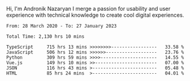Hi, I'm Andronik Nazaryan
I merge a passion for usability and user experience with technical knowledge to create cool digital experiences.


<!--START_SECTION:waka-->

```text
From: 28 March 2020 - To: 27 January 2023

Total Time: 2,130 hrs 10 mins

TypeScript     715 hrs 13 mins >>>>>>>>-----------------   33.58 %
JavaScript     506 hrs 12 mins >>>>>>-------------------   23.76 %
Python         309 hrs 59 mins >>>>---------------------   14.55 %
Vue.js         149 hrs 10 mins >>-----------------------   07.00 %
JSON           116 hrs 43 mins >------------------------   05.48 %
HTML           85 hrs 24 mins  >------------------------   04.01 %
```

<!--END_SECTION:waka-->
